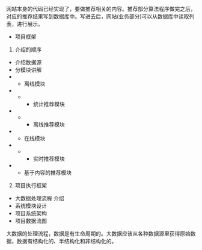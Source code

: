 
网站本身的代码已经实现了，要做推荐相关的内容。推荐部分算法程序做完之后，对应的推荐结果写到数据库中。写进去后，网站(业务部分)可以从数据库中读取列表，进行展示。

+ 项目框架
1. 介绍的顺序

+ 介绍数据源
+ 分模块讲解
+ + 离线模块
+ + + 统计推荐模块
+ + + 离线推荐模块
+ + 在线模块
+ + + 实时推荐模块
+ + 基于内容的推荐模块

2. 项目执行框架

+ 大数据处理流程 介绍
+ 系统模块设计
+ 项目系统架构
+ 项目数据流图

大数据的处理流程，数据是有生命周期的。大数据应该从各种数据源里获得原始数据，数据有结构化的、半结构化和非结构化的。
